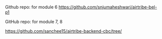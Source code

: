 Github repo: for module 6 
https://github.com/snjumaheshwari/airtribe-bel-p1  

GitHub repo: for module 7, 8

https://github.com/sanchee15/airtribe-backend-cbc/tree/ 
